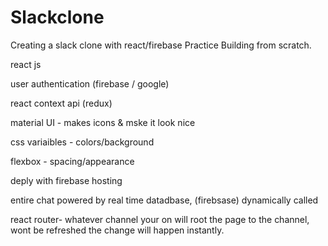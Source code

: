 # Slackclone
Creating a slack clone with react/firebase
Practice Building from scratch.

react js

user authentication (firebase / google)

react context api (redux)

material UI - makes icons & mske it look nice

css variaibles - colors/background

flexbox - spacing/appearance

deply with firebase hosting

entire chat powered by real time datadbase, (firebsase) dynamically called 

react router- whatever channel your on will root the page to the channel, wont be refreshed the change will happen instantly.
